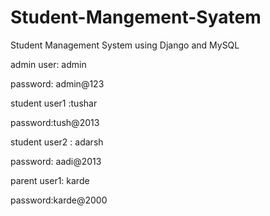 # Student-Mangement-Syatem
Student Management System using Django and MySQL


admin user: admin

password: admin@123


student user1 :tushar

password:tush@2013


student user2 : adarsh

password: aadi@2013


parent user1: karde 

password:karde@2000

